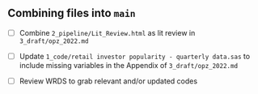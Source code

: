 ## Combining files into `main`
- [  ] Combine `2_pipeline/Lit_Review.html` as lit review in `3_draft/opz_2022.md`
- [  ] Update `1_code/retail investor popularity - quarterly data.sas` to include missing variables in the Appendix of `3_draft/opz_2022.md`
- [  ] Review WRDS to grab relevant and/or updated codes

